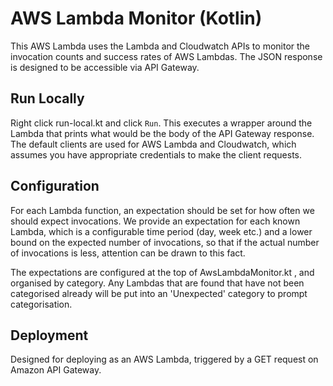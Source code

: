 AWS Lambda Monitor (Kotlin)
=============
This AWS Lambda uses the Lambda and Cloudwatch APIs to monitor the invocation counts and success rates of AWS Lambdas. The JSON response is designed to be accessible via API Gateway.

Run Locally
------------
Right click run-local.kt and click `Run`. This executes a wrapper around the Lambda that prints what would be the body of the API Gateway response.
The default clients are used for AWS Lambda and Cloudwatch, which assumes you have appropriate credentials to make the client requests.

Configuration
--------------
For each Lambda function, an expectation should be set for how often we should expect invocations. We provide an expectation for each known Lambda, which is
a configurable time period (day, week etc.) and a lower bound on the expected number of invocations, so that if the actual number of invocations is less,
attention can be drawn to this fact.

The expectations are configured at the top of AwsLambdaMonitor.kt , and organised by category. Any Lambdas that are found that have not been categorised already
will be put into an 'Unexpected' category to prompt categorisation.

Deployment
-----------
Designed for deploying as an AWS Lambda, triggered by a GET request on Amazon API Gateway.